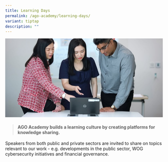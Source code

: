 ```yaml
---
title: Learning Days
permalink: /ago-academy/learning-days/
variant: tiptap
description: ""
---
```

![](/images/Office%20shoot/lowres2Z0A7157_800x400.jpg)

> #### **AGO Academy builds a learning culture by creating platforms for knowledge sharing.** 

Speakers from both public and private sectors are invited to share on topics relevant to our work - e.g. developments in the public sector, WOG cybersecurity initiatives and financial governance.